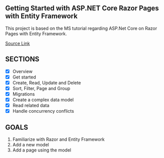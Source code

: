 ## Getting Started with ASP.NET Core Razor Pages with Entity Framework

This project is based on the MS tutorial regarding ASP.Net Core on Razor Pages with Entity Framework.

[Source Link](https://learn.microsoft.com/en-us/aspnet/core/data/ef-rp/intro?view=aspnetcore-7.0)

## SECTIONS

- [x] Overview
- [x] Get started
- [x] Create, Read, Update and Delete
- [x] Sort, Filter, Page and Group
- [x] Migrations
- [x] Create a complex data model
- [x] Read related data
- [x] Handle concurrency conflicts

## GOALS

1. Familiarize with Razor and Entity Framework
2. Add a new model
3. Add a page using the model
